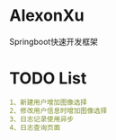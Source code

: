 # AlexonXu
  Springboot快速开发框架

# TODO List
```yaml
1、新建用户增加图像选择
2、修改用户信息时增加图像选择
3、日志记录使用异步
4、日志查询页面
```


